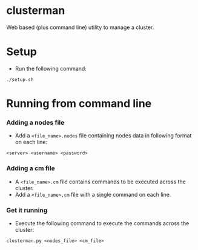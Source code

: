 clusterman
========

Web based (plus command line) utility to manage a cluster.

# Setup
* Run the following command:
```
./setup.sh
```

# Running from command line

### Adding a nodes file
* Add a ```<file_name>.nodes``` file containing nodes data in following format on each line:
```
<server> <username> <password>
```

### Adding a cm file
* A ```<file_name>.cm``` file contains commands to be executed across the cluster.
* Add a ```<file_name>.cm``` file with a single command on each line.

### Get it running
* Execute the following command to execute the commands across the cluster:
```
clusterman.py <nodes_file> <cm_file>
```